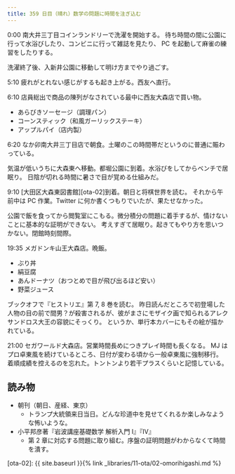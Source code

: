 ```yaml
---
title: 359 日目（晴れ）数学の問題に時間を注ぎ込む
---
```


0:00 南大井三丁目コインランドリーで洗濯を開始する。
待ち時間の間に公園に行って水浴びしたり、コンビニに行って雑誌を見たり、
PC を起動して麻雀の練習をしたりする。

洗濯終了後、入新井公園に移動して明け方までやり過ごす。

5:10 疲れがとれない感じがするも起き上がる。西友へ直行。

6:10 店員総出で商品の陳列がなされている最中に西友大森店で買い物。

* あらびきソーセージ（調理パン）
* コーンスティック（和風ガーリックステーキ）
* アップルパイ（店内製）

6:20 なか卯南大井三丁目店で朝食。土曜のこの時間帯だというのに普通に賑わっている。

気温が低いうちに大森東へ移動。都堀公園に到着。水浴びをしてからベンチで居眠り。
日陰が切れる時間に暑さで目が覚める仕組みだ。

9:10 [大田区大森東図書館][ota-02]到着。朝日と将棋世界を読む。
それから午前中は PC 作業。Twitter に何か書くつもりでいたが、果たせなかった。

公園で飯を食ってから閲覧室にこもる。微分積分の問題に着手するが、情けないことに基本的な証明ができない。
考えすぎて居眠り。起きてもやり方を思いつかない。閉館時刻間際。

19:35 メガドンキ山王大森店。晩飯。

* ぶり丼
* 絹豆腐
* あんドーナツ（おつとめで目が飛び出るほど安い）
* 野菜ジュース

ブックオフで『ヒストリエ』第 7, 8 巻を読む。
昨日読んだところで初登場した人物の目の前で間男？が殺害されるが、彼がまさにモザイク画で知られるアレクサンドロス大王の容貌にそっくり。
というか、単行本カバーにもその絵が描かれている。

21:00 セガワールド大森店。営業時間長めにつきプレイ時間も長くなる。
MJ はプロ卓東風を続けているところ、日付が変わる頃から一般卓東風に強制移行。
着順成績を控えるのを忘れた。トントンより若干プラスくらいと記憶している。

## 読み物

* 朝刊（朝日、産経、東京）
  * トランプ大統領来日当日。どんな珍道中を見せてくれるか楽しみなような怖いような。
* 小平邦彦著『岩波講座基礎数学 解析入門 I』『IV』
  * 第 2 章に対応する問題に取り組む。序盤の証明問題がわからなくて時間を潰す。

[ota-02]: {{ site.baseurl }}{% link _libraries/11-ota/02-omorihigashi.md %}
